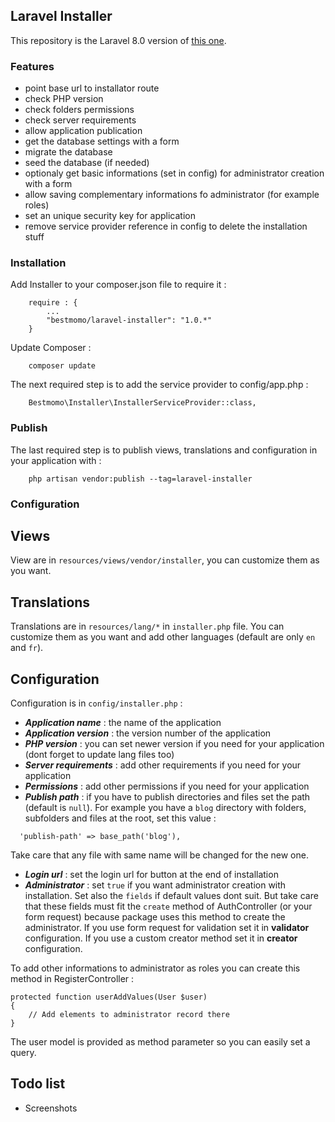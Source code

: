 ## Laravel Installer

This repository is the Laravel 8.0 version of [this one](https://github.com/bestmomo/laravel-installer).

### Features

  - point base url to installator route
  - check PHP version
  - check folders permissions
  - check server requirements
  - allow application publication
  - get the database settings with a form
  - migrate the database
  - seed the database (if needed)
  - optionaly get basic informations (set in config) for administrator creation with a form
  - allow saving complementary informations fo administrator (for example roles)
  - set an unique security key for application
  - remove service provider reference in config to delete the installation stuff

### Installation

Add Installer to your composer.json file to require it :
```
    require : {
        ...
        "bestmomo/laravel-installer": "1.0.*"
    }
```

Update Composer :
```
    composer update
```

The next required step is to add the service provider to config/app.php :
```
    Bestmomo\Installer\InstallerServiceProvider::class,
```

### Publish

The last required step is to publish views, translations and configuration in your application with :
```
    php artisan vendor:publish --tag=laravel-installer
```

### Configuration

## Views

View are in `resources/views/vendor/installer`, you can customize them as you want.

## Translations

Translations are in `resources/lang/*` in `installer.php` file. You can customize them as you want and add other languages (default are only `en` and `fr`).

## Configuration

Configuration is in `config/installer.php` :

  - ***Application name*** : the name of the application
  - ***Application version*** : the version number of the application
  - ***PHP version*** : you can set newer version if you need for your application (dont forget to update lang files too)
  - ***Server requirements*** : add other requirements if you need for your application
  - ***Permissions*** : add other permissions if you need for your application
  - ***Publish path*** : if you have to publish directories and files set the path (default is `null`).
  For example you have a `blog` directory with folders, subfolders and files at the root, set this value :
  ```
    'publish-path' => base_path('blog'),
  ```
  Take care that any file with same name will be changed for the new one.
  - ***Login url*** : set the login url for button at the end of installation
  - ***Administrator*** : set `true` if you want administrator creation with installation. Set also the `fields` if default values dont suit. But take care that these fields must fit the `create` method of AuthController (or your form request) because package uses this method to create the administrator. If you use form request for validation set it in **validator** configuration. If you use a custom creator method set it in **creator** configuration.

To add other informations to administrator as roles you can create this method in RegisterController :
```
protected function userAddValues(User $user)
{
    // Add elements to administrator record there
}
```
The user model is provided as method parameter so you can easily set a query.

## Todo list

  - Screenshots


